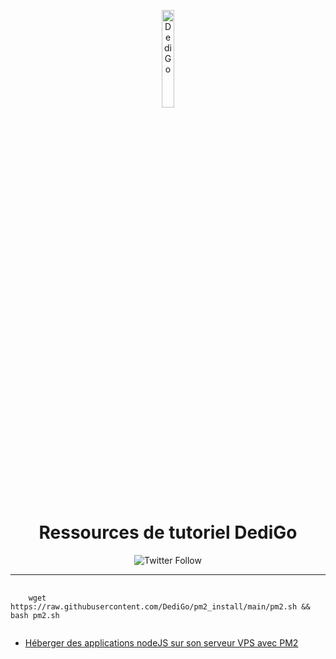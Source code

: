 <p align="center">
  <a href="https://dedigo.fr"><img src="https://cdn.staffe.net/xpLqv2pOah.png" alt="DediGo" width="20%"></a>
 </p>
<h1 align="center">Ressources de tutoriel DediGo</h1>
<p align="center">
<img alt="Twitter Follow" src="https://img.shields.io/twitter/follow/DedigoCH_?style=for-the-badge">
</p>
<hr>
<pre>
  <code>
    wget https://raw.githubusercontent.com/DediGo/pm2_install/main/pm2.sh && bash pm2.sh
  </code>
</pre>
<ul>
  <li>
    <a href="https://dedigo.fr/clients/knowledgebase/75/Heberger-des-applications-nodeJS-sur-son-serveur-VPS-avec-PM2.html">Héberger des applications nodeJS sur son serveur VPS avec PM2</a>
  </li>
    </ul>

